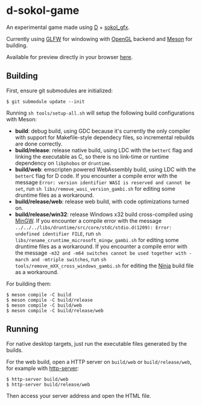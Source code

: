 # d-sokol-game
An experimental game made using [D](https://dlang.org/) + [sokol_gfx](https://github.com/floooh/sokol).

Currently using [GLFW](https://www.glfw.org/) for windowing with [OpenGL](https://www.opengl.org/) backend
and [Meson](https://mesonbuild.com/) for building.

Available for preview directly in your browser [here](https://gilzoide.github.io/d-sokol-game/).


## Building
First, ensure git submodules are initialized:

    $ git submodule update --init

Running `sh tools/setup-all.sh` will setup the following build configurations with Meson:

- **build**: debug build, using GDC because it's currently the only compiler with support
  for Makefile-style dependecy files, so incremental rebuilds are done correctly.
- **build/release**: release native build, using LDC with the `betterC` flag and
  linking the executable as C, so there is no link-time or runtime dependency on
  `libphobos` or `druntime`.
- **build/web**: emscripten powered WebAssembly build, using LDC with the `betterC` flag
  for D code. If you encounter a compile error with the message `Error: version identifier WASI is reserved and cannot be set`,
  run `sh libs/remove_wasi_version_gambi.sh` for editing some druntime files as a workaround.
- **build/release/web**: release web build, with code optimizations turned on.
- **build/release/win32**: release Windows x32 build cross-compiled using [MinGW](http://mingw.org/).
  If you encounter a compile error with the message `../../../libs/druntime/src/core/stdc/stdio.d(1209): Error: undefined identifier FILE`,
  run `sh libs/rename_cruntime_microsoft_mingw_gambi.sh` for editing some druntime files as a workaround.
  If you encounter a compile error with the message `-m32 and -m64 switches cannot be used together with -march and -mtriple switches`,
  run `sh tools/remove_mXX_cross_windows_gambi.sh` for editing the [Ninja](https://ninja-build.org/) build file as a workaround.

For building them:

    $ meson compile -C build
    $ meson compile -C build/release
    $ meson compile -C build/web
    $ meson compile -C build/release/web

## Running
For native desktop targets, just run the executable files generated by the builds.

For the web build, open a HTTP server on `build/web` or `build/release/web`, for example with [http-server](https://www.npmjs.com/package/http-server):

    $ http-server build/web
    $ http-server build/release/web

Then access your server address and open the HTML file.
